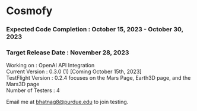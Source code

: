 # Cosmofy
### Expected Code Completion : October 15, 2023 - October 30, 2023
### Target Release Date : November 28, 2023

Working on : OpenAI API Integration <br />
Current Version : 0.3.0 (1) [Coming October 15th, 2023]  <br />
TestFlight Version : 0.2.4 focuses on the Mars Page, Earth3D page, and the Mars3D page <br />
Number of Testers : 4  <br />

Email me at bhatnag8@purdue.edu to join testing.

